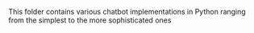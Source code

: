 This folder contains various chatbot implementations in Python ranging from the simplest to the more sophisticated ones
